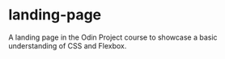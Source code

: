 # landing-page
A landing page in the Odin Project course to showcase a basic understanding of CSS and Flexbox.
